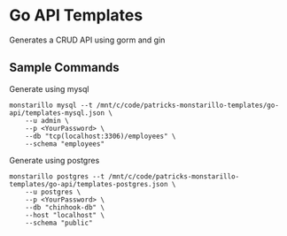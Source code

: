 # Go API Templates

Generates a CRUD API using gorm and gin

## Sample Commands

Generate using mysql
```
monstarillo mysql --t /mnt/c/code/patricks-monstarillo-templates/go-api/templates-mysql.json \
    --u admin \
    --p <YourPassword> \
    --db "tcp(localhost:3306)/employees" \
    --schema "employees"
```

Generate using postgres
```
monstarillo postgres --t /mnt/c/code/patricks-monstarillo-templates/go-api/templates-postgres.json \
    --u postgres \
    --p <YourPassword> \
    --db "chinhook-db" \
    --host "localhost" \
    --schema "public"
```    